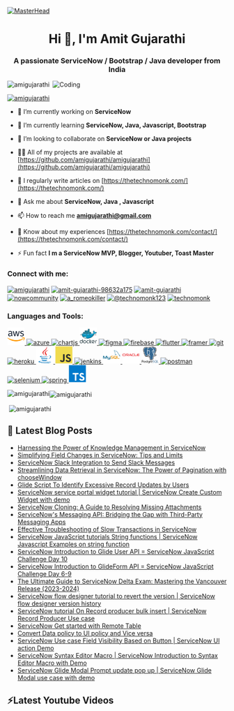 
[![MasterHead](https://i.gifer.com/origin/22/22657b8a577f858827c5d46dac32cf53.gif)](https://amigujarathi.io)

<h1 align="center">Hi 👋, I'm Amit Gujarathi</h1>
<h3 align="center">A passionate ServiceNow / Bootstrap / Java developer from India</h3>
<img align="right" alt="Coding" width="400" src="https://cdn.filestackcontent.com/efbSR18hT5uRKuo0zoMA">

<p align="left"> <img src="https://komarev.com/ghpvc/?username=amigujarathi&label=Profile%20views&color=0e75b6&style=flat" alt="amigujarathi" /> </p>

<p align="left"> <a href="https://twitter.com/amigujarathi" target="blank"><img src="https://img.shields.io/twitter/follow/amigujarathi?logo=twitter&style=for-the-badge" alt="amigujarathi" /></a> </p>

- 🔭 I’m currently working on **ServiceNow**

- 🌱 I’m currently learning **ServiceNow, Java, Javascript, Bootstrap**

- 👯 I’m looking to collaborate on **ServiceNow or Java projects**

- 👨‍💻 All of my projects are available at [https://github.com/amigujarathi/amigujarathi](https://github.com/amigujarathi/amigujarathi)

- 📝 I regularly write articles on [https://thetechnomonk.com/](https://thetechnomonk.com/)

- 💬 Ask me about **ServiceNow, Java , Javascript**

- 📫 How to reach me **amigujarathi@gmail.com**

- 📄 Know about my experiences [https://thetechnomonk.com/contact/](https://thetechnomonk.com/contact/)

- ⚡ Fun fact **I m a ServiceNow MVP, Blogger, Youtuber, Toast Master**

<h3 align="left">Connect with me:</h3>
<p align="left">
<a href="https://twitter.com/amigujarathi" target="blank"><img align="center" src="https://raw.githubusercontent.com/rahuldkjain/github-profile-readme-generator/master/src/images/icons/Social/twitter.svg" alt="amigujarathi" height="30" width="40" /></a>
<a href="https://linkedin.com/in/amit-gujarathi-98632a175" target="blank"><img align="center" src="https://raw.githubusercontent.com/rahuldkjain/github-profile-readme-generator/master/src/images/icons/Social/linked-in-alt.svg" alt="amit-gujarathi-98632a175" height="30" width="40" /></a>
<a href="https://stackoverflow.com/users/amit-gujarathi" target="blank"><img align="center" src="https://raw.githubusercontent.com/rahuldkjain/github-profile-readme-generator/master/src/images/icons/Social/stack-overflow.svg" alt="amit-gujarathi" height="30" width="40" /></a>
<a href="https://www.servicenow.com/community/user/viewprofilepage/user-id/265565" target="blank"><img align="center" src="https://raw.githubusercontent.com/rahuldkjain/github-profile-readme-generator/master/src/images/icons/Social/codesandbox.svg" alt="nowcommunity" height="30" width="40" /></a>
<a href="https://instagram.com/a_romeokiller" target="blank"><img align="center" src="https://raw.githubusercontent.com/rahuldkjain/github-profile-readme-generator/master/src/images/icons/Social/instagram.svg" alt="a_romeokiller" height="30" width="40" /></a>
<a href="https://medium.com/@technomonk123" target="blank"><img align="center" src="https://raw.githubusercontent.com/rahuldkjain/github-profile-readme-generator/master/src/images/icons/Social/medium.svg" alt="@technomonk123" height="30" width="40" /></a>
<a href="https://www.youtube.com/c/technomonk" target="blank"><img align="center" src="https://raw.githubusercontent.com/rahuldkjain/github-profile-readme-generator/master/src/images/icons/Social/youtube.svg" alt="technomonk" height="30" width="40" /></a>
</p>

<h3 align="left">Languages and Tools:</h3>
<p align="left"> <a href="https://aws.amazon.com" target="_blank" rel="noreferrer"> <img src="https://raw.githubusercontent.com/devicons/devicon/master/icons/amazonwebservices/amazonwebservices-original-wordmark.svg" alt="aws" width="40" height="40"/> </a> <a href="https://azure.microsoft.com/en-in/" target="_blank" rel="noreferrer"> <img src="https://www.vectorlogo.zone/logos/microsoft_azure/microsoft_azure-icon.svg" alt="azure" width="40" height="40"/> </a> <a href="https://www.chartjs.org" target="_blank" rel="noreferrer"> <img src="https://www.chartjs.org/media/logo-title.svg" alt="chartjs" width="40" height="40"/> </a> <a href="https://www.docker.com/" target="_blank" rel="noreferrer"> <img src="https://raw.githubusercontent.com/devicons/devicon/master/icons/docker/docker-original-wordmark.svg" alt="docker" width="40" height="40"/> </a> <a href="https://www.figma.com/" target="_blank" rel="noreferrer"> <img src="https://www.vectorlogo.zone/logos/figma/figma-icon.svg" alt="figma" width="40" height="40"/> </a> <a href="https://firebase.google.com/" target="_blank" rel="noreferrer"> <img src="https://www.vectorlogo.zone/logos/firebase/firebase-icon.svg" alt="firebase" width="40" height="40"/> </a> <a href="https://flutter.dev" target="_blank" rel="noreferrer"> <img src="https://www.vectorlogo.zone/logos/flutterio/flutterio-icon.svg" alt="flutter" width="40" height="40"/> </a> <a href="https://www.framer.com/" target="_blank" rel="noreferrer"> <img src="https://www.vectorlogo.zone/logos/framer/framer-icon.svg" alt="framer" width="40" height="40"/> </a> <a href="https://git-scm.com/" target="_blank" rel="noreferrer"> <img src="https://www.vectorlogo.zone/logos/git-scm/git-scm-icon.svg" alt="git" width="40" height="40"/> </a> <a href="https://heroku.com" target="_blank" rel="noreferrer"> <img src="https://www.vectorlogo.zone/logos/heroku/heroku-icon.svg" alt="heroku" width="40" height="40"/> </a> <a href="https://www.java.com" target="_blank" rel="noreferrer"> <img src="https://raw.githubusercontent.com/devicons/devicon/master/icons/java/java-original.svg" alt="java" width="40" height="40"/> </a> <a href="https://developer.mozilla.org/en-US/docs/Web/JavaScript" target="_blank" rel="noreferrer"> <img src="https://raw.githubusercontent.com/devicons/devicon/master/icons/javascript/javascript-original.svg" alt="javascript" width="40" height="40"/> </a> <a href="https://www.jenkins.io" target="_blank" rel="noreferrer"> <img src="https://www.vectorlogo.zone/logos/jenkins/jenkins-icon.svg" alt="jenkins" width="40" height="40"/> </a> <a href="https://www.mysql.com/" target="_blank" rel="noreferrer"> <img src="https://raw.githubusercontent.com/devicons/devicon/master/icons/mysql/mysql-original-wordmark.svg" alt="mysql" width="40" height="40"/> </a> <a href="https://www.oracle.com/" target="_blank" rel="noreferrer"> <img src="https://raw.githubusercontent.com/devicons/devicon/master/icons/oracle/oracle-original.svg" alt="oracle" width="40" height="40"/> </a> <a href="https://www.postgresql.org" target="_blank" rel="noreferrer"> <img src="https://raw.githubusercontent.com/devicons/devicon/master/icons/postgresql/postgresql-original-wordmark.svg" alt="postgresql" width="40" height="40"/> </a> <a href="https://postman.com" target="_blank" rel="noreferrer"> <img src="https://www.vectorlogo.zone/logos/getpostman/getpostman-icon.svg" alt="postman" width="40" height="40"/> </a> <a href="https://www.selenium.dev" target="_blank" rel="noreferrer"> <img src="https://raw.githubusercontent.com/detain/svg-logos/780f25886640cef088af994181646db2f6b1a3f8/svg/selenium-logo.svg" alt="selenium" width="40" height="40"/> </a> <a href="https://spring.io/" target="_blank" rel="noreferrer"> <img src="https://www.vectorlogo.zone/logos/springio/springio-icon.svg" alt="spring" width="40" height="40"/> </a> <a href="https://www.typescriptlang.org/" target="_blank" rel="noreferrer"> <img src="https://raw.githubusercontent.com/devicons/devicon/master/icons/typescript/typescript-original.svg" alt="typescript" width="40" height="40"/> </a> </p>



<p><img align="left" src="https://github-readme-stats.vercel.app/api/top-langs?username=amigujarathi&show_icons=true&locale=en&layout=compact" alt="amigujarathi" /></p>
<p><img align="center" src="https://github-readme-streak-stats.herokuapp.com/?user=amigujarathi&" alt="amigujarathi" /></p>
<p>&nbsp;<img align="center" src="https://github-readme-stats.vercel.app/api?username=amigujarathi&show_icons=true&locale=en" alt="amigujarathi" /></p>


## 📕 Latest Blog Posts
<!-- BLOG-POST-LIST:START -->
- [Harnessing the Power of Knowledge Management in ServiceNow](https://www.servicenow.com/community/itsm-articles/harnessing-the-power-of-knowledge-management-in-servicenow/ta-p/2858772)
- [Simplifying Field Changes in ServiceNow: Tips and Limits](https://www.servicenow.com/community/developer-articles/simplifying-field-changes-in-servicenow-tips-and-limits/ta-p/2855767)
- [ServiceNow Slack Integration to Send Slack Messages](https://www.servicenow.com/community/developer-articles/servicenow-slack-integration-to-send-slack-messages/ta-p/2837954)
- [Streamlining Data Retrieval in ServiceNow: The Power of Pagination with chooseWindow](https://www.servicenow.com/community/developer-articles/streamlining-data-retrieval-in-servicenow-the-power-of/ta-p/2827351)
- [Glide Script To Identify Excessive Record Updates by Users](https://www.servicenow.com/community/developer-articles/glide-script-to-identify-excessive-record-updates-by-users/ta-p/2827660)
- [ServiceNow service portal widget tutorial | ServiceNow Create Custom Widget with demo](https://www.servicenow.com/community/developer-articles/servicenow-service-portal-widget-tutorial-servicenow-create/ta-p/2373674)
- [ServiceNow Cloning: A Guide to Resolving Missing Attachments](https://www.servicenow.com/community/developer-articles/servicenow-cloning-a-guide-to-resolving-missing-attachments/ta-p/2759058)
- [ServiceNow&#39;s Messaging API: Bridging the Gap with Third-Party Messaging Apps](https://www.servicenow.com/community/developer-articles/servicenow-s-messaging-api-bridging-the-gap-with-third-party/ta-p/2670861)
- [Effective Troubleshooting of Slow Transactions in ServiceNow](https://www.servicenow.com/community/developer-articles/effective-troubleshooting-of-slow-transactions-in-servicenow/ta-p/2748206)
- [ServiceNow JavaScript tutorials String functions | ServiceNow Javascript Examples on string function](https://www.servicenow.com/community/developer-articles/servicenow-javascript-tutorials-string-functions-servicenow/ta-p/2373677)
- [ServiceNow Introduction to Glide User API = ServiceNow JavaScript Challenge Day 10](https://www.servicenow.com/community/developer-articles/servicenow-introduction-to-glide-user-api-servicenow-javascript/ta-p/2388703)
- [ServiceNow Introduction to GlideForm API = ServiceNow JavaScript Challenge Day 6-9](https://www.servicenow.com/community/developer-articles/servicenow-introduction-to-glideform-api-servicenow-javascript/ta-p/2388700)
- [The Ultimate Guide to ServiceNow Delta Exam: Mastering the Vancouver Release &lpar;2023-2024&rpar;](https://www.servicenow.com/community/community-resources/the-ultimate-guide-to-servicenow-delta-exam-mastering-the/ta-p/2733371)
- [ServiceNow flow designer tutorial to revert the version | ServiceNow flow designer version history](https://www.servicenow.com/community/developer-articles/servicenow-flow-designer-tutorial-to-revert-the-version/ta-p/2373668)
- [ServiceNow tutorial On Record producer bulk insert | ServiceNow Record Producer Use case](https://www.servicenow.com/community/developer-articles/servicenow-tutorial-on-record-producer-bulk-insert-servicenow/ta-p/2373662)
- [ServiceNow Get started with Remote Table](https://www.servicenow.com/community/developer-articles/servicenow-get-started-with-remote-table/ta-p/2373659)
- [Convert Data policy to UI policy and Vice versa](https://www.servicenow.com/community/developer-articles/convert-data-policy-to-ui-policy-and-vice-versa/ta-p/2367689)
- [ServiceNow Use case Field Visibility Based on Button | ServiceNow UI action Demo](https://www.servicenow.com/community/developer-articles/servicenow-use-case-field-visibility-based-on-button-servicenow/ta-p/2362758)
- [ServiceNow Syntax Editor Macro | ServiceNow Introduction to Syntax Editor Macro with Demo](https://www.servicenow.com/community/developer-articles/servicenow-syntax-editor-macro-servicenow-introduction-to-syntax/ta-p/2362756)
- [ServiceNow Glide Modal Prompt update pop up | ServiceNow Glide Modal use case with demo](https://www.servicenow.com/community/developer-articles/servicenow-glide-modal-prompt-update-pop-up-servicenow-glide/ta-p/2362755)
<!-- BLOG-POST-LIST:END -->


## ⚡Latest Youtube Videos

<!-- BEGIN YOUTUBE-CARDS -->

<!-- END YOUTUBE-CARDS -->

